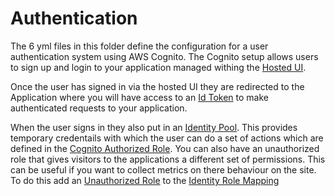 # Authentication

The 6 yml files in this folder define the configuration for a user authentication system using AWS Cognito. The Cognito setup allows users to sign up and login to your application managed withing the [Hosted UI](HostedUi.yml).

Once the user has signed in via the hosted UI they are redirected to the Application where you will have access to an [Id Token](https://auth0.com/docs/tokens/concepts/id-tokens) to make authenticated requests to your application.

When the user signs in they also put in an [Identity Pool](IdentityPool.yml). This provides temporary credentails with which the user can do a set of actions which are defined in the [Cognito Authorized Role](CognitoAuthorizedRole.yml). You can also have an unauthorized role that gives visitors to the applications a different set of permissions. This can be useful if you want to collect metrics on there behaviour on the site. To do this add an [Unauthorized Role](https://gist.github.com/singledigit/2c4d7232fa96d9e98a3de89cf6ebe7a5#file-cognito-yaml-L80) to the [Identity Role Mapping](IdentityRoleMapping.yml)



